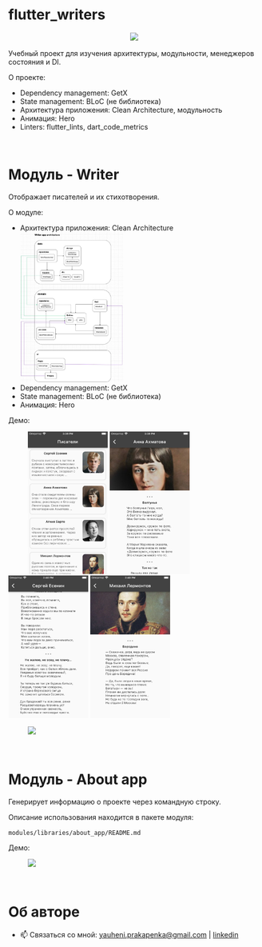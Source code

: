 # flutter_writers

<p align="center">
  <img src="https://cdni.rbth.com/rbthmedia/images/2018.02/article/5a799ead85600a02560b32f0.jpg" width=400>
</p>

Учебный проект для изучения архитектуры, модульности, менеджеров состояния и DI.

О проекте:

- Dependency management: GetX
- State management: BLoC (не библиотека)
- Архитектура приложения: Clean Architecture, модульность
- Анимация: Hero
- Linters: flutter_lints, dart_code_metrics

<br>

# Модуль - Writer

Отображает писателей и их стихотворения.

О модуле:
- Архитектура приложения: Clean Architecture <br>
    <img src=".github/writer_diagram.jpg" height=300> <br>
- Dependency management: GetX
- State management: BLoC (не библиотека)
- Анимация: Hero

Демо:

&nbsp;&nbsp;&nbsp;&nbsp;&nbsp;&nbsp;&nbsp;&nbsp;&nbsp;&nbsp;<img src=".github/screen-1.png" width=160>  <img src=".github/screen-2.png" width=160>  <img src=".github/screen-3.png" width=160>  <img src=".github/screen-4.png" width=160>


&nbsp;&nbsp;&nbsp;&nbsp;&nbsp;&nbsp;&nbsp;&nbsp;&nbsp;&nbsp;<img src=".github/writer_demo.gif" height=400>

<br>

# Модуль - About app

Генерирует информацию о проекте через командную строку.

Описание использования находится в пакете модуля:
```
modules/libraries/about_app/README.md
```

Демо:

&nbsp;&nbsp;&nbsp;&nbsp;&nbsp;&nbsp;&nbsp;&nbsp;&nbsp;&nbsp;<img src="modules/libraries/about_app/.github/about_app_demo.gif" width=600>

<br>

# Об авторе

- 📫 Связаться со мной: yauheni.prakapenka@gmail.com | [linkedin](https://www.linkedin.com/in/yauheni-prakapenka/)
